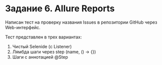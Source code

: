 # Задание 6. Allure Reports

Написан тест на проверку названия Issues в репозитории GitHub через Web-интерфейс.

Тест представлен в трех вариантах:
1. Чистый Selenide (с Listener)
2. Лямбда шаги через step (name, () -> {})
3. Шаги с аннотацией @Step
